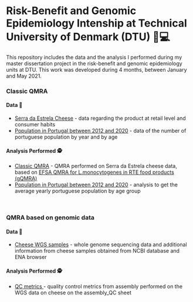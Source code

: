 # Risk-Benefit and Genomic Epidemiology Intenship at Technical University of Denmark (DTU) 👩💻

This repository includes the data and the analysis I performed during my master dissertation project in the risk-benefit and genomic epidemiology units at DTU. This work was developed during 4 months, between January and May 2021.

### Classic QMRA
#### Data  📔
<ul>
  <li><a href = 'https://github.com/Raquel-Costa/intern_dtu/blob/main/classic_QMRA/serra_da_estrela_cheese.xlsx'>Serra da Estrela Cheese</a> - data regarding the product at retail level and consumer habits</li>
  <li><a href='https://github.com/Raquel-Costa/intern_dtu/blob/main/classic_QMRA/population_pt.csv'>Population in Portugal between 2012 and 2020</a> - data of the number of portuguese population by year and by age</li>
</ul>


#### Analysis Performed 🕵
<ul>
  <li><a href = 'https://github.com/Raquel-Costa/intern_dtu/blob/main/classic_QMRA/gQMRA.R'>Classic QMRA</a> - QMRA performed on Serra da Estrela cheese data, based on <a href = 'https://github.com/Raquel-Costa/intern_dtu/tree/main/classic_QMRA/original_EFSA'>EFSA QMRA for L.monocytogenes in RTE food products (gQMRA)</a></li>
  <li><a href='https://github.com/Raquel-Costa/intern_dtu/blob/main/classic_QMRA/population_pt.R'>Population in Portugal between 2012 and 2020</a> - analysis to get the average yearly portuguese population by age group</li>
</ul>

<br>

### QMRA based on genomic data
#### Data  📔
<ul>
  <li><a href = 'https://github.com/Raquel-Costa/intern_dtu/blob/main/genomic_data_QMRA/genomic_data.xlsx'>Cheese WGS samples</a> - whole genome sequencing data and additional information from cheese samples obtained from NCBI database and ENA browser</li>
</ul>

  
#### Analysis Performed 🕵
<ul>
  <li><a href = 'https://github.com/Raquel-Costa/intern_dtu/blob/main/genomic_data_QMRA/genomic_data.xlsx'>QC metrics </a> - quality control metrics from assembly performed on the WGS data on cheese on the assembly_QC sheet</li>
</ul>

  
  
